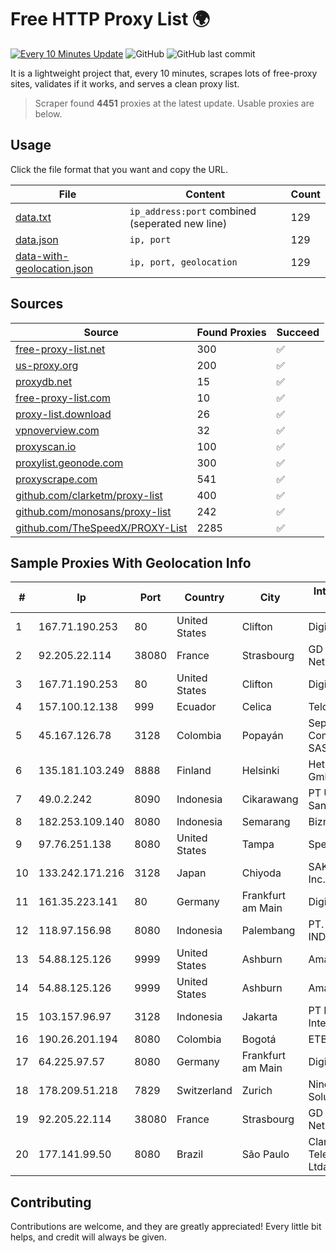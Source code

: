 
# Free HTTP Proxy List 🌍

[![Every 10 Minutes Update](https://github.com/mertguvencli/http-proxy-list/actions/workflows/main.yml/badge.svg?branch=main)](https://github.com/mertguvencli/http-proxy-list/actions/workflows/main.yml)
![GitHub](https://img.shields.io/github/license/mertguvencli/http-proxy-list)
![GitHub last commit](https://img.shields.io/github/last-commit/mertguvencli/http-proxy-list)

It is a lightweight project that, every 10 minutes, scrapes lots of free-proxy sites, validates if it works, and serves a clean proxy list.


> Scraper found **4451** proxies at the latest update. Usable proxies are below.

## Usage

Click the file format that you want and copy the URL.


|File|Content|Count|
|----|-------|-----|
|[data.txt](https://raw.githubusercontent.com/mertguvencli/http-proxy-list/main/proxy-list/data.txt)|`ip_address:port` combined (seperated new line)|129|
|[data.json](https://raw.githubusercontent.com/mertguvencli/http-proxy-list/main/proxy-list/data.json)|`ip, port`|129|
|[data-with-geolocation.json](https://raw.githubusercontent.com/mertguvencli/http-proxy-list/main/proxy-list/data-with-geolocation.json)|`ip, port, geolocation`|129|

## Sources

|Source|Found Proxies|Succeed|
|------|-------------|-------|
|[free-proxy-list.net](https://free-proxy-list.net)|300|✅|
|[us-proxy.org](https://www.us-proxy.org)|200|✅|
|[proxydb.net](http://proxydb.net)|15|✅|
|[free-proxy-list.com](https://free-proxy-list.com/?page=&port=&type%5B%5D=http&type%5B%5D=https&up_time=0&search=Search)|10|✅|
|[proxy-list.download](https://www.proxy-list.download/HTTP)|26|✅|
|[vpnoverview.com](https://vpnoverview.com/privacy/anonymous-browsing/free-proxy-servers)|32|✅|
|[proxyscan.io](https://www.proxyscan.io)|100|✅|
|[proxylist.geonode.com](https://proxylist.geonode.com/api/proxy-list?limit=300&page=1&sort_by=lastChecked&sort_type=desc&protocols=http,https)|300|✅|
|[proxyscrape.com](https://api.proxyscrape.com/v2/?request=displayproxies&protocol=http&timeout=10000&country=all&ssl=all&anonymity=all)|541|✅|
|[github.com/clarketm/proxy-list](https://raw.githubusercontent.com/clarketm/proxy-list/master/proxy-list-raw.txt)|400|✅|
|[github.com/monosans/proxy-list](https://raw.githubusercontent.com/monosans/proxy-list/main/proxies/http.txt)|242|✅|
|[github.com/TheSpeedX/PROXY-List](https://raw.githubusercontent.com/TheSpeedX/PROXY-List/master/http.txt)|2285|✅|


## Sample Proxies With Geolocation Info

|#|Ip|Port|Country|City|Internet Service Provider|
|-|--|----|-------|----|-------------------------|
|1|167.71.190.253|80|United States|Clifton|DigitalOcean, LLC|
|2|92.205.22.114|38080|France|Strasbourg|GD MASS Network|
|3|167.71.190.253|80|United States|Clifton|DigitalOcean, LLC|
|4|157.100.12.138|999|Ecuador|Celica|Telconet S.A|
|5|45.167.126.78|3128|Colombia|Popayán|Sepcom Comunicaciones SAS|
|6|135.181.103.249|8888|Finland|Helsinki|Hetzner Online GmbH|
|7|49.0.2.242|8090|Indonesia|Cikarawang|PT Usaha Adi Sanggoro|
|8|182.253.109.140|8080|Indonesia|Semarang|Biznet Metronet|
|9|97.76.251.138|8080|United States|Tampa|Spectrum|
|10|133.242.171.216|3128|Japan|Chiyoda|SAKURA Internet Inc.|
|11|161.35.223.141|80|Germany|Frankfurt am Main|DigitalOcean, LLC|
|12|118.97.156.98|8080|Indonesia|Palembang|PT. TELKOM INDONESIA|
|13|54.88.125.126|9999|United States|Ashburn|Amazon.com, Inc.|
|14|54.88.125.126|9999|United States|Ashburn|Amazon.com, Inc.|
|15|103.157.96.97|3128|Indonesia|Jakarta|PT Beon Intermedia|
|16|190.26.201.194|8080|Colombia|Bogotá|ETB - Colombia|
|17|64.225.97.57|8080|Germany|Frankfurt am Main|DigitalOcean, LLC|
|18|178.209.51.218|7829|Switzerland|Zurich|Nine Internet Solutions AG|
|19|92.205.22.114|38080|France|Strasbourg|GD MASS Network|
|20|177.141.99.50|8080|Brazil|São Paulo|Claro NXT Telecomunicacoes Ltda|



## Contributing

Contributions are welcome, and they are greatly appreciated! Every
little bit helps, and credit will always be given.

